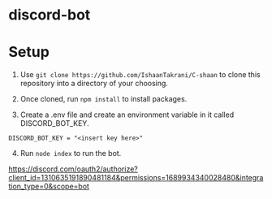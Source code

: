 # discord-bot

# Setup
1. Use `git clone https://github.com/IshaanTakrani/C-shaan` to clone this repository into a directory of your choosing.

2. Once cloned, run `npm install` to install packages.

3. Create a .env file and create an environment variable in it called DISCORD_BOT_KEY.

```.env
DISCORD_BOT_KEY = "<insert key here>"
```

4. Run `node index` to run the bot.

https://discord.com/oauth2/authorize?client_id=1310635191890481184&permissions=1689934340028480&integration_type=0&scope=bot
